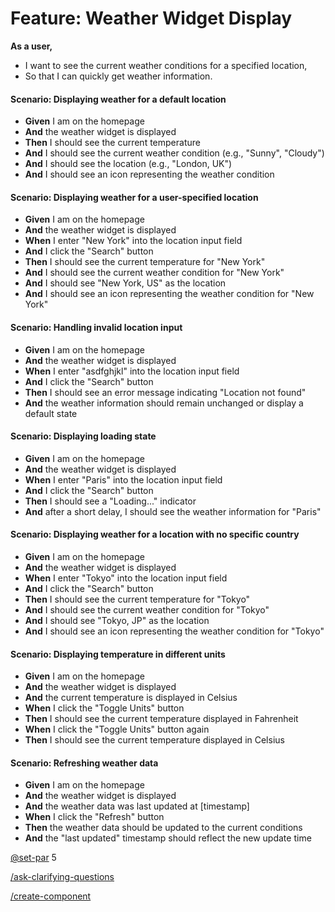 # Feature: Weather Widget Display

**As a user,**

- I want to see the current weather conditions for a specified location,
- So that I can quickly get weather information.

#### Scenario: Displaying weather for a default location

- **Given** I am on the homepage
- **And** the weather widget is displayed
- **Then** I should see the current temperature
- **And** I should see the current weather condition (e.g., "Sunny", "Cloudy")
- **And** I should see the location (e.g., "London, UK")
- **And** I should see an icon representing the weather condition

#### Scenario: Displaying weather for a user-specified location

- **Given** I am on the homepage
- **And** the weather widget is displayed
- **When** I enter "New York" into the location input field
- **And** I click the "Search" button
- **Then** I should see the current temperature for "New York"
- **And** I should see the current weather condition for "New York"
- **And** I should see "New York, US" as the location
- **And** I should see an icon representing the weather condition for "New York"

#### Scenario: Handling invalid location input

- **Given** I am on the homepage
- **And** the weather widget is displayed
- **When** I enter "asdfghjkl" into the location input field
- **And** I click the "Search" button
- **Then** I should see an error message indicating "Location not found"
- **And** the weather information should remain unchanged or display a default state

#### Scenario: Displaying loading state

- **Given** I am on the homepage
- **And** the weather widget is displayed
- **When** I enter "Paris" into the location input field
- **And** I click the "Search" button
- **Then** I should see a "Loading..." indicator
- **And** after a short delay, I should see the weather information for "Paris"

#### Scenario: Displaying weather for a location with no specific country

- **Given** I am on the homepage
- **And** the weather widget is displayed
- **When** I enter "Tokyo" into the location input field
- **And** I click the "Search" button
- **Then** I should see the current temperature for "Tokyo"
- **And** I should see the current weather condition for "Tokyo"
- **And** I should see "Tokyo, JP" as the location
- **And** I should see an icon representing the weather condition for "Tokyo"

#### Scenario: Displaying temperature in different units

- **Given** I am on the homepage
- **And** the weather widget is displayed
- **And** the current temperature is displayed in Celsius
- **When** I click the "Toggle Units" button
- **Then** I should see the current temperature displayed in Fahrenheit
- **When** I click the "Toggle Units" button again
- **Then** I should see the current temperature displayed in Celsius

#### Scenario: Refreshing weather data

- **Given** I am on the homepage
- **And** the weather widget is displayed
- **And** the weather data was last updated at [timestamp]
- **When** I click the "Refresh" button
- **Then** the weather data should be updated to the current conditions
- **And** the "last updated" timestamp should reflect the new update time

[@set-par](../../../../.windsurf/rules/set-par.md) 5

[/ask-clarifying-questions](../../../../.windsurf/workflows/ask-clarifying-questions.md)

[/create-component](../../../../.windsurf/workflows/create-component.md)
